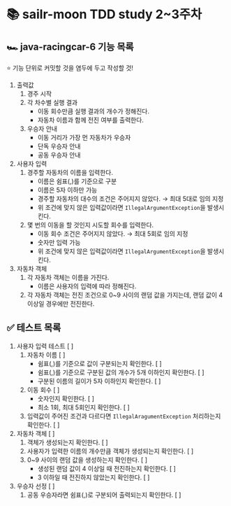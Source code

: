 # 📚 sailr-moon TDD study 2~3주차
## 🏎️ java-racingcar-6 기능 목록
⭐️ 기능 단위로 커밋할 것을 염두에 두고 작성할 것!
1. 출력값
   1. 경주 시작
   2. 각 차수별 실행 결과
      * 이동 회수만큼 실행 결과의 개수가 정해진다.
      * 자동차 이름과 함께 전진 여부를 출력한다.
   3. 우승자 안내
      * 이동 거리가 가장 먼 자동차가 우승자
      * 단독 우승자 안내
      * 공동 우승자 안내
2. 사용자 입력
   1. 경주할 자동차의 이름을 입력한다.
      * 이름은 쉼표(,)를 기준으로 구분
      * 이름은 5자 이하만 가능
      * 경주할 자동차의 대수의 조건은 주어지지 않았다. → 최대 5대로 임의 지정
      * 위 조건에 맞지 않은 입력값이라면 ``IllegalArgumentException``을 발생시킨다.
   2. 몇 번의 이동을 할 것인지 시도할 회수를 입력한다.
      * 이동 회수 조건은 주어지지 않았다. → 최대 5회로 임의 지정
      * 숫자만 입력 가능
      * 위 조건에 맞지 않은 입력값이라면 ``IllegalArgumentException``을 발생시킨다.
3. 자동차 객체
   1. 각 자동차 객체는 이름을 가진다.
       * 이름은 사용자의 입력에 따라 정해진다.
   2. 각 자동차 객체는 전진 조건으로 0~9 사이의 랜덤 값을 가지는데, 랜덤 값이 4 이상일 경우에만 전진한다.

## ✅ 테스트 목록
1. 사용자 입력 테스트 [ ]
   1. 자동차 이름 [ ]
      * 쉼표(,)를 기준으로 값이 구분되는지 확인한다. [ ]
      * 쉼표(,)를 기준으로 구분된 값의 개수가 5개 이하인지 확인한다. [ ]
      * 구분된 이름의 길이가 5자 이하인지 확인한다. [ ]
   2. 이동 회수 [ ]
      * 숫자인지 확인한다. [ ]
      * 최소 1회, 최대 5회인지 확인한다. [ ]
   3. 입력값이 주어진 조건과 다르다면 ``IllegalAragumentException`` 처리하는지 확인한다. [ ]
2. 자동차 객체 [ ]
   1. 객체가 생성되는지 확인한다. [ ]
   2. 사용자가 입력한 이름의 개수만큼 객체가 생성되는지 확인한다. [ ]
   3. 0~9 사이의 랜덤 값을 생성하는지 확인한다. [ ]
      * 생성된 랜덤 값이 4 이상일 때 전진하는지 확인한다. [ ]
      * 3 이하일 때 전진하지 않았는지 확인한다. [ ]
3. 우승자 선정 [ ]
   1. 공동 우승자라면 쉼표(,)로 구분되어 출력되는지 확인한다. [ ]